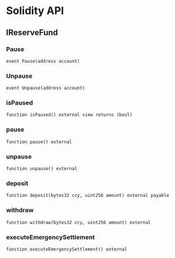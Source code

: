 # Solidity API

## IReserveFund

### Pause

```solidity
event Pause(address account)
```

### Unpause

```solidity
event Unpause(address account)
```

### isPaused

```solidity
function isPaused() external view returns (bool)
```

### pause

```solidity
function pause() external
```

### unpause

```solidity
function unpause() external
```

### deposit

```solidity
function deposit(bytes32 ccy, uint256 amount) external payable
```

### withdraw

```solidity
function withdraw(bytes32 ccy, uint256 amount) external
```

### executeEmergencySettlement

```solidity
function executeEmergencySettlement() external
```

